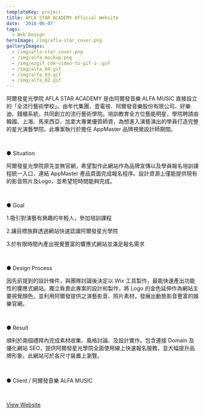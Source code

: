 ```yaml
---
templateKey: project
title: AFLA STAR ACADEMY Official Website
date: '2018-06-07'
tags:
  - Web Design
heroImage: /img/afla-star_cover.png
galleryImages:
  - /img/afla-star_cover.png
  - /img/alfa_mockup.png
  - /img/ezgif.com-video-to-gif-1-.gif
  - /img/alfa_04.gif
  - /img/alfa_03.gif
  - /img/alfa_02.gif
---
```

阿爾發星光學院 AFLA STAR ACADEMY 是由阿爾發音樂 ALFA MUSIC 直接設立的「全流行藝術學校」。由年代集團、壹電視、阿爾發音樂股份有限公司、好樂迪、錢櫃系統，共同創立的流行藝術學院。培訓教育全方位藝能明星，學院聘請由韓國、上海、馬來西亞、加拿大專業優質師資，為想進入演藝演出的學員打造完整的星光演藝學院。此專案執行於擔任 AppMaster 品牌視覺設計師期間。

<br/>

● Situation

阿爾發星光學院原先並無官網，希望製作此網站作為品牌宣傳以及學員報名培訓課程統一入口，連結 AppMaster 產品頁面完成報名程序。設計資源上僅能提供現有的影音照片及Logo，並希望短時間能夠完成。

<br/>

● Goal

1.吸引對演藝有興趣的年輕人，參加培訓課程

2.讓目標族群透過網站快速認識阿爾發星光學院

3.於有限時間內產出視覺豐富的響應式網站並滿足報名需求

<br/>

● Design Process

因先前提到的設計條件，與團隊討論後決定以 Wix 工具製作，最能快速產出功能性的響應式網站。獨立負責此專案的設計和製作，將 Logo 的金色延伸作為網站主要視覺顏色，並利用阿爾發提供之演藝影音、照片素材，發展出動態影音豐富的娛樂官網。

<br/>

● Result

順利於兩個禮拜內完成素材收集、風格討論、及設計實作。包含連接 Domain 及優化網站 SEO，提供阿爾發星光學院全面使用線上快速報名服務，並大幅提升品牌形象。此網站可於各尺寸裝置上瀏覽。

<br/>

● Client / 阿爾發音樂 ALFA MUSIC

<br/>

[View Website](https://www.alfamusic.com.tw/)
